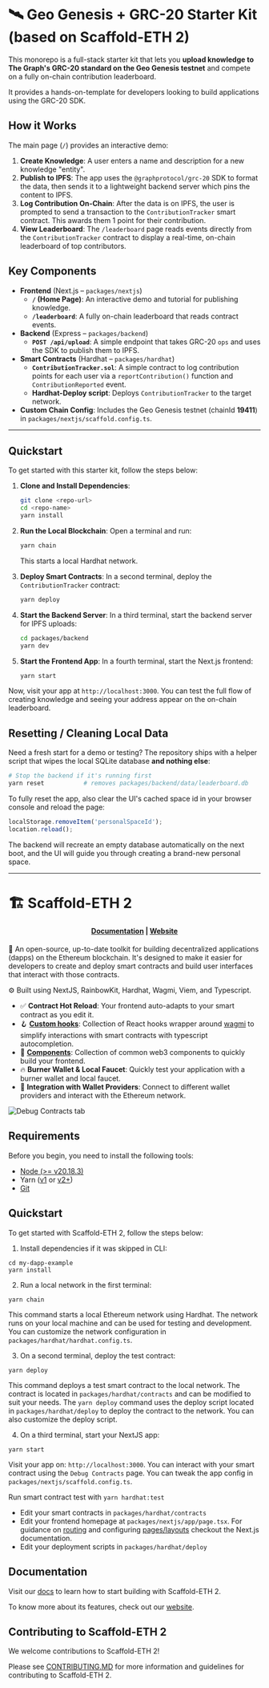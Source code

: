 # 🛰 Geo Genesis + GRC-20 Starter Kit (based on Scaffold-ETH 2)

This monorepo is a full-stack starter kit that lets you **upload knowledge to The Graph's GRC-20 standard on the Geo Genesis testnet** and compete on a fully on-chain contribution leaderboard.

It provides a hands-on-template for developers looking to build applications using the GRC-20 SDK.

## How it Works

The main page (`/`) provides an interactive demo:
1.  **Create Knowledge**: A user enters a name and description for a new knowledge "entity".
2.  **Publish to IPFS**: The app uses the `@graphprotocol/grc-20` SDK to format the data, then sends it to a lightweight backend server which pins the content to IPFS.
3.  **Log Contribution On-Chain**: After the data is on IPFS, the user is prompted to send a transaction to the `ContributionTracker` smart contract. This awards them 1 point for their contribution.
4.  **View Leaderboard**: The `/leaderboard` page reads events directly from the `ContributionTracker` contract to display a real-time, on-chain leaderboard of top contributors.

## Key Components

*   **Frontend** (Next.js – `packages/nextjs`)
    *   **`/` (Home Page)**: An interactive demo and tutorial for publishing knowledge.
    *   **`/leaderboard`**: A fully on-chain leaderboard that reads contract events.
*   **Backend** (Express – `packages/backend`)
    *   **`POST /api/upload`**: A simple endpoint that takes GRC-20 `ops` and uses the SDK to publish them to IPFS.
*   **Smart Contracts** (Hardhat – `packages/hardhat`)
    *   **`ContributionTracker.sol`**: A simple contract to log contribution points for each user via a `reportContribution()` function and `ContributionReported` event.
    *   **Hardhat-Deploy script**: Deploys `ContributionTracker` to the target network.
*   **Custom Chain Config**: Includes the Geo Genesis testnet (chainId **19411**) in `packages/nextjs/scaffold.config.ts`.

---

## Quickstart

To get started with this starter kit, follow the steps below:

1.  **Clone and Install Dependencies**:
    ```bash
    git clone <repo-url>
    cd <repo-name>
    yarn install
    ```

2.  **Run the Local Blockchain**:
    Open a terminal and run:
    ```bash
    yarn chain
    ```
    This starts a local Hardhat network.

3.  **Deploy Smart Contracts**:
    In a second terminal, deploy the `ContributionTracker` contract:
    ```bash
    yarn deploy
    ```

4.  **Start the Backend Server**:
    In a third terminal, start the backend server for IPFS uploads:
    ```bash
    cd packages/backend
    yarn dev
    ```

5.  **Start the Frontend App**:
    In a fourth terminal, start the Next.js frontend:
    ```bash
    yarn start
    ```

Now, visit your app at `http://localhost:3000`. You can test the full flow of creating knowledge and seeing your address appear on the on-chain leaderboard.

## Resetting / Cleaning Local Data

Need a fresh start for a demo or testing? The repository ships with a helper script that wipes the local SQLite database **and nothing else**:

```bash
# Stop the backend if it's running first
yarn reset           # removes packages/backend/data/leaderboard.db
```

To fully reset the app, also clear the UI's cached space id in your browser console and reload the page:

```js
localStorage.removeItem('personalSpaceId');
location.reload();
```

The backend will recreate an empty database automatically on the next boot, and the UI will guide you through creating a brand-new personal space.

---

# 🏗 Scaffold-ETH 2

<h4 align="center">
  <a href="https://docs.scaffoldeth.io">Documentation</a> |
  <a href="https://scaffoldeth.io">Website</a>
</h4>

🧪 An open-source, up-to-date toolkit for building decentralized applications (dapps) on the Ethereum blockchain. It's designed to make it easier for developers to create and deploy smart contracts and build user interfaces that interact with those contracts.

⚙️ Built using NextJS, RainbowKit, Hardhat, Wagmi, Viem, and Typescript.

- ✅ **Contract Hot Reload**: Your frontend auto-adapts to your smart contract as you edit it.
- 🪝 **[Custom hooks](https://docs.scaffoldeth.io/hooks/)**: Collection of React hooks wrapper around [wagmi](https://wagmi.sh/) to simplify interactions with smart contracts with typescript autocompletion.
- 🧱 [**Components**](https://docs.scaffoldeth.io/components/): Collection of common web3 components to quickly build your frontend.
- 🔥 **Burner Wallet & Local Faucet**: Quickly test your application with a burner wallet and local faucet.
- 🔐 **Integration with Wallet Providers**: Connect to different wallet providers and interact with the Ethereum network.

![Debug Contracts tab](https://github.com/scaffold-eth/scaffold-eth-2/assets/55535804/b237af0c-5027-4849-a5c1-2e31495cccb1)

## Requirements

Before you begin, you need to install the following tools:

- [Node (>= v20.18.3)](https://nodejs.org/en/download/)
- Yarn ([v1](https://classic.yarnpkg.com/en/docs/install/) or [v2+](https://yarnpkg.com/getting-started/install))
- [Git](https://git-scm.com/downloads)

## Quickstart

To get started with Scaffold-ETH 2, follow the steps below:

1. Install dependencies if it was skipped in CLI:

```
cd my-dapp-example
yarn install
```

2. Run a local network in the first terminal:

```
yarn chain
```

This command starts a local Ethereum network using Hardhat. The network runs on your local machine and can be used for testing and development. You can customize the network configuration in `packages/hardhat/hardhat.config.ts`.

3. On a second terminal, deploy the test contract:

```
yarn deploy
```

This command deploys a test smart contract to the local network. The contract is located in `packages/hardhat/contracts` and can be modified to suit your needs. The `yarn deploy` command uses the deploy script located in `packages/hardhat/deploy` to deploy the contract to the network. You can also customize the deploy script.

4. On a third terminal, start your NextJS app:

```
yarn start
```

Visit your app on: `http://localhost:3000`. You can interact with your smart contract using the `Debug Contracts` page. You can tweak the app config in `packages/nextjs/scaffold.config.ts`.

Run smart contract test with `yarn hardhat:test`

- Edit your smart contracts in `packages/hardhat/contracts`
- Edit your frontend homepage at `packages/nextjs/app/page.tsx`. For guidance on [routing](https://nextjs.org/docs/app/building-your-application/routing/defining-routes) and configuring [pages/layouts](https://nextjs.org/docs/app/building-your-application/routing/pages-and-layouts) checkout the Next.js documentation.
- Edit your deployment scripts in `packages/hardhat/deploy`


## Documentation

Visit our [docs](https://docs.scaffoldeth.io) to learn how to start building with Scaffold-ETH 2.

To know more about its features, check out our [website](https://scaffoldeth.io).

## Contributing to Scaffold-ETH 2

We welcome contributions to Scaffold-ETH 2!

Please see [CONTRIBUTING.MD](https://github.com/scaffold-eth/scaffold-eth-2/blob/main/CONTRIBUTING.md) for more information and guidelines for contributing to Scaffold-ETH 2.
